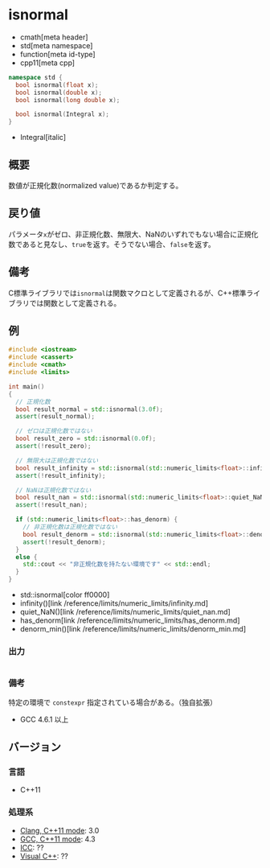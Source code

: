 # isnormal
* cmath[meta header]
* std[meta namespace]
* function[meta id-type]
* cpp11[meta cpp]

```cpp
namespace std {
  bool isnormal(float x);
  bool isnormal(double x);
  bool isnormal(long double x);

  bool isnormal(Integral x);
}
```
* Integral[italic]

## 概要
数値が正規化数(normalized value)であるか判定する。


## 戻り値
パラメータ`x`がゼロ、非正規化数、無限大、NaNのいずれでもない場合に正規化数であると見なし、`true`を返す。そうでない場合、`false`を返す。


## 備考
C標準ライブラリでは`isnormal`は関数マクロとして定義されるが、C++標準ライブラリでは関数として定義される。


## 例
```cpp example
#include <iostream>
#include <cassert>
#include <cmath>
#include <limits>

int main()
{
  // 正規化数
  bool result_normal = std::isnormal(3.0f);
  assert(result_normal);

  // ゼロは正規化数ではない
  bool result_zero = std::isnormal(0.0f);
  assert(!result_zero);

  // 無限大は正規化数ではない
  bool result_infinity = std::isnormal(std::numeric_limits<float>::infinity());
  assert(!result_infinity);

  // NaNは正規化数ではない
  bool result_nan = std::isnormal(std::numeric_limits<float>::quiet_NaN());
  assert(!result_nan);

  if (std::numeric_limits<float>::has_denorm) {
    // 非正規化数は正規化数ではない
    bool result_denorm = std::isnormal(std::numeric_limits<float>::denorm_min());
    assert(!result_denorm);
  }
  else {
    std::cout << "非正規化数を持たない環境です" << std::endl;
  }
}
```
* std::isnormal[color ff0000]
* infinity()[link /reference/limits/numeric_limits/infinity.md]
* quiet_NaN()[link /reference/limits/numeric_limits/quiet_nan.md]
* has_denorm[link /reference/limits/numeric_limits/has_denorm.md]
* denorm_min()[link /reference/limits/numeric_limits/denorm_min.md]

### 出力
```
```

### 備考
特定の環境で `constexpr` 指定されている場合がある。（独自拡張）

- GCC 4.6.1 以上


## バージョン
### 言語
- C++11

### 処理系
- [Clang, C++11 mode](/implementation.md#clang): 3.0
- [GCC, C++11 mode](/implementation.md#gcc): 4.3
- [ICC](/implementation.md#icc): ??
- [Visual C++](/implementation.md#visual_cpp): ??
